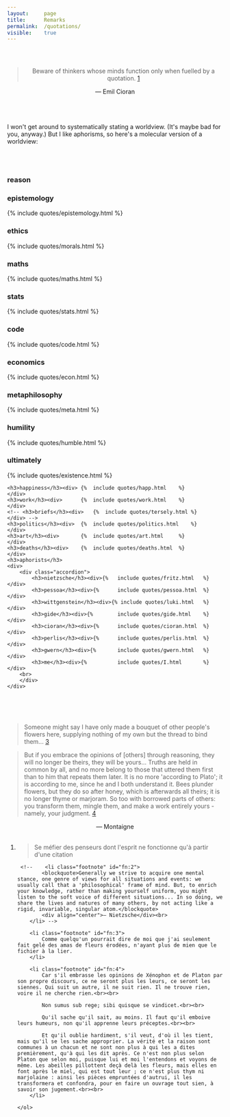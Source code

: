 ```yaml
---
layout: 	page
title: 		Remarks
permalink: 	/quotations/
visible:	true
---
```


<div align="center" style="padding-top: 30px">
	<blockquote>Beware of thinkers whose minds function only when fuelled by a quotation. <a href="#fn:1" id="fnref:1">1</a></blockquote>
	— Emil Cioran
</div><br><br><br>

I won't get around to systematically stating a worldview. (It's maybe bad for you, anyway.) But I like aphorisms, so here's a molecular version of a worldview:

<br><br>


<style>		ul { list-style-type: none; } 	</style>


<div class="accordion">
	<h3>reason</h3>
	<div>
		<div class="accordion">
			<h3>epistemology</h3><div>	{%	include quotes/epistemology.html	%}	</div>
			<h3>ethics</h3><div>		{%	include quotes/morals.html	%}			</div>
			<h3>maths</h3><div>			{%	include quotes/maths.html	%}			</div>
			<h3>stats</h3><div>			{%	include quotes/stats.html	%}			</div>
			<h3>code</h3><div>			{%	include quotes/code.html	%}			</div>
			<h3>economics</h3><div>		{%	include quotes/econ.html	%}			</div>
			<h3>metaphilosophy</h3><div>{%	include quotes/meta.html	%}			</div>
			<h3>humility</h3><div>		{%	include quotes/humble.html	%}			</div>
			<h3>ultimately</h3><div>	{%	include quotes/existence.html	%}		</div>
		</div>
	</div>

	<h3>happiness</h3><div>	{%	include quotes/happ.html	%}			</div>
	<h3>work</h3><div>		{%	include quotes/work.html	%}			</div>
	<!-- <h3>briefs</h3><div>	{%	include quotes/tersely.html	%}			</div> -->
	<h3>politics</h3><div>	{%	include quotes/politics.html	%}		</div>
	<h3>art</h3><div>		{%	include quotes/art.html		%}			</div>
	<h3>deaths</h3><div>	{%	include quotes/deaths.html	%}			</div>
	<h3>aphorists</h3>
	<div>
		<div class="accordion">
			<h3>nietzsche</h3><div>{%	include quotes/fritz.html	%}	</div>
			<h3>pessoa</h3><div>{%		include quotes/pessoa.html	%}	</div>
			<h3>wittgenstein</h3><div>{% include quotes/luki.html	%}	</div>
			<h3>gide</h3><div>{%		include quotes/gide.html	%}	</div>
			<h3>cioran</h3><div>{%		include quotes/cioran.html	%}	</div>
			<h3>perlis</h3><div>{%		include quotes/perlis.html	%}	</div>
			<h3>gwern</h3><div>{%		include quotes/gwern.html	%}	</div>
			<h3>me</h3><div>{%			include quotes/I.html		%}	</div>
		<br>	
		</div>
	</div>
</div>

<br><br><br>

> Someone might say I have only made a bouquet of other people's flowers here, supplying nothing of my own but the thread to bind them... <a href="#fn:3" id="fnref:3">3</a>

> But if you embrace the opinions of [others] through reasoning, they will no longer be theirs, they will be yours... Truths are held in common by all, and no more belong to those that uttered them first than to him that repeats them later. It is no more 'according to Plato'; it is according to me, since he and I both understand it. Bees plunder flowers, but they do so after honey, which is afterwards all theirs; it is no longer thyme or marjoram. So too with borrowed parts of others: you transform them, mingle them, and make a work entirely yours - namely, your judgment. <a href="#fn:4" id="fnref:4">4</a>

<div align="center">— Montaigne</div><br>


<div class="footnotes">
	<ol>
	    <li class="footnote" id="fn:1">
	        <blockquote>Se méfier des penseurs dont l'esprit ne fonctionne qu'à partir d'une citation</blockquote>
	    </li>

	 <!--    <li class="footnote" id="fn:2">
			<blockquote>Generally we strive to acquire one mental stance, one genre of views for all situations and events: we usually call that a 'philosophical' frame of mind. But, to enrich your knowledge, rather than making yourself uniform, you might listen to the soft voice of different situations... In so doing, we share the lives and natures of many others, by not acting like a rigid, invariable, singular atom.</blockquote>
			<div align="center">— Nietzsche</div><br>
		</li> -->

	    <li class="footnote" id="fn:3">
			Comme quelqu'un pourrait dire de moi que j'ai seulement fait gelé des amas de fleurs érodées, n'ayant plus de mien que le fichier à la lier.
		</li>

	    <li class="footnote" id="fn:4">
			Car s'il embrasse les opinions de Xénophon et de Platon par son propre discours, ce ne seront plus les leurs, ce seront les siennes. Qui suit un autre, il ne suit rien. Il ne trouve rien, voire il ne cherche rien.<br><br>

			Non sumus sub rege; sibi quisque se vindicet.<br><br> 

			Qu'il sache qu'il sait, au moins. Il faut qu'il emboive leurs humeurs, non qu'il apprenne leurs préceptes.<br><br>

			Et qu'il oublie hardiment, s'il veut, d'où il les tient, mais qu'il se les sache approprier. La vérité et la raison sont communes à un chacun et ne sont non plus à qui les a dites premièrement, qu'à qui les dit après. Ce n'est non plus selon Platon que selon moi, puisque lui et moi l'entendons et voyons de même. Les abeilles pillottent deçà delà les fleurs, mais elles en font après le miel, qui est tout leur ; ce n'est plus thym ni marjolaine : ainsi les pièces empruntées d'autrui, il les transformera et confondra, pour en faire un ouvrage tout sien, à savoir son jugement.<br><br>
		</li>

	</ol>
</div>
<br>

